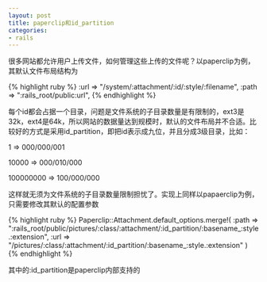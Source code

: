 ```yaml
---
layout: post
title: paperclip和id_partition
categories:
- rails
---
```

很多网站都允许用户上传文件，如何管理这些上传的文件呢？以paperclip为例，其默认文件布局结构为

{% highlight ruby %}
:url  => "/system/:attachment/:id/:style/:filename",
:path => ":rails_root/public:url",
{% endhighlight %}

每个id都会占据一个目录，问题是文件系统的子目录数量是有限制的，ext3是32k，ext4是64k，所以网站的数据量达到规模时，默认的文件布局并不合适。比较好的方式是采用id_partition，即把id表示成九位，并且分成3级目录，比如：

1 => 000/000/001

10000 => 000/010/000

100000000 => 100/000/000

这样就无须为文件系统的子目录数量限制担忧了。实现上同样以papaerclip为例，只需要修改其默认的配置参数

{% highlight ruby %}
Paperclip::Attachment.default_options.merge!(
  :path => ":rails_root/public/pictures/:class/:attachment/:id_partition/:basename_:style.:extension",
  :url => "/pictures/:class/:attachment/:id_partition/:basename_:style.:extension"
)
{% endhighlight %}

其中的:id_partition是paperclip内部支持的

